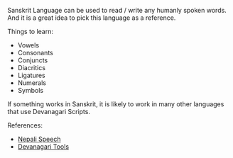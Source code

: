 Sanskrit Language can be used to read / write any humanly spoken words.
And it is a great idea to pick this language as a reference.

Things to learn:

* Vowels
* Consonants
* Conjuncts
* Diacritics
* Ligatures
* Numerals
* Symbols

If something works in Sanskrit, it is likely to work in many other languages that use Devanagari Scripts.

References:

 * [Nepali Speech](https://nepalispeech.com/)
 * [Devanagari Tools](https://github.com/anytizer/devanagari-tools)

